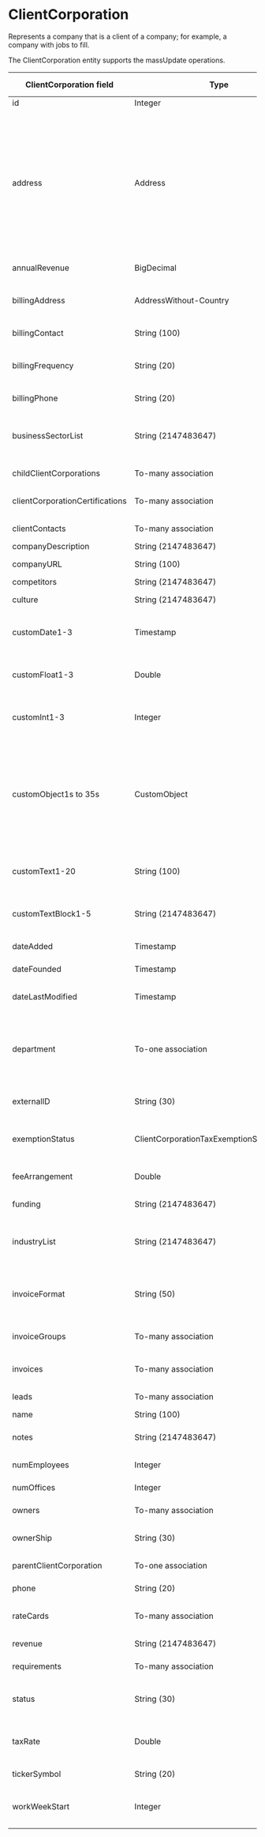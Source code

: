 # ClientCorporation

Represents a company that is a client of a company; for example, a company with jobs to fill.

The ClientCorporation entity supports the massUpdate operations.

| **ClientCorporation field** | **Type** | **Description** | **Not null** | **Read-only** |
| --- | --- | --- | --- | --- |
| id | Integer | Unique identifier for this entity. | X | X |
| address | Address | ClientCorporation's main  address:<ul><li>address1</li><li>address2</li><li>city</li><li>state</li><li>zip</li><li>countryID: options:<ul><li>value: 1</li><li>value: 2</li></ul></ul>Use the following REST call to get the list of countryIDs and labels:<br>/meta/ClientContact?fields=address(countryID)  | X | |
| annualRevenue | BigDecimal | ClientCorporation's annual revenue in millions of U.S. dollars. | X | |
| billingAddress | AddressWithout-Country | Address that contains the address to which bills should be sent for this ClientCorporation. address1, address2, city, state, zip | | |
| billingContact | String (100) | Name of the person to whom bills should be sent. | | |
| billingFrequency | String (20) | Frequency with which bills should be sent to the ClientCorporation: for example, Weekly, Bi-Weekly, Semi-Monthly, Monthly. | | |
| billingPhone | String (20) | Phone number of the billing contact person. | | |
| businessSectorList | String (2147483647) | Comma-separated list of BusinessSectors in which the ClientCorporation operates. See field map data for a list of possible values. | | |
| childClientCorporations | To-many association | ClientCorporations that are children of this one. | | |
| clientCorporationCertifications | To-many association | **Not supported in this release.** ClientCorporationCertifications associated with this corporation. | | |
| clientContacts | To-many association | ClientContacts who work at this ClientCorporation. | | |
| companyDescription | String (2147483647) | Text description of the company. | | |
| companyURL | String (100) | Company's website URL. May use http:// but not required. | | |
| competitors | String (2147483647) | Company's major competitors. | | |
| culture | String (2147483647) | Text description of the corporate culture. | | |
| customDate1-3 | Timestamp | Configurable date fields that can be used to store custom data depending on the needs of a particular deployment. | | |
| customFloat1-3 | Double | Configurable numeric fields that can be used to store custom data depending on the needs of a particular deployment. | | |
| customInt1-3 | Integer | Configurable numeric fields that can be used to store custom data depending on the needs of a particular deployment. | | |
| customObject1s to 35s | CustomObject | Fields to which custom objects can be assigned. For more information about custom objects, see the Bullhorn Resource Center and the following article on using the REST API with custom objects:<br>[http://bullhorn.github.io/Custom-Objects](http://bullhorn.github.io/Custom-Objects) | | |
| customText1-20 | String (100) | Configurable text fields that can be used to store custom data depending on the needs of a particular deployment. | | |
| customTextBlock1-5 | String (2147483647) | Configurable text fields that can be used to store custom data depending on the needs of a particular deployment. | | |
| dateAdded | Timestamp | Date on which this record was created in the Bullhorn system. | X | X |
| dateFounded | Timestamp | Date on which the ClientCorporation was founded. | | |
| dateLastModified | Timestamp | Date on which the ClientCorporation was last modified. | X | X |
| department | To-one association | Department in the ClientCorporation that has primary responsibility for this client (for example, a regional office). Default value is primary department of user who adds the ClientCorporation. | | |
| externalID | String (30) | External identifier for the record, used for migrations and back-office Integration. | | |
| exemptionStatus | ClientCorporationTaxExemptionStatusLookup | Tax exemption status for the ClientCorporation. Options are: 1=Exempt, 2=Non-Exempt, 3=Self-Pay | | |
| feeArrangement | Double | Fee, expressed as a percentage, that this ClientCorporation will pay for each Placement. | X | |
| funding | String (2147483647) | Current funding status of the ClientCorporation. | | |
| industryList | String (2147483647) | Comma-separated list of industries in which the company operates. See field map data for the list used by a particular company. | | |
| invoiceFormat | String (50) | Configurable field to be passed to a back-office system to indicate how to group invoices for this company (Per Placement, Per Billing Contact, and so forth.) | | |
| invoiceGroups | To-many association | **Not supported in this release.** Invoice groups associated with this ClientCorporation. | | |
| invoices | To-many association | **Not supported in this release.** Invoices associated with this corporation. | | |
| leads | To-many association | Leads associated with this ClientCorporation. | | |
| name | String (100) | Name of the company. | X | |
| notes | String (2147483647) | Free text field for entering any comments or notes about the company. | | |
| numEmployees | Integer | Total number of people employed by the company. | X | |
| numOffices | Integer | Total number of offices for the ClientCorporation. | X | |
| owners | To-many association | Owners of the ClientContacts for this ClientCorporation. | | X |
| ownerShip | String (30) | Status of the ClientCorporation's current ownership (for example, Public, Private). | | |
| parentClientCorporation | To-one association | ClientCorporation that is a parent of this one. | | |
| phone | String (20) | Main phone number for the ClientCorporation. | | |
| rateCards | To-many association | **Not supported in this release.** Rate cards associated with this ClientCorporation. | | |
| revenue | String (2147483647) | Estimated annual revenue in millions for the company. | | |
| requirements | To-many association | Certifications that Candidates should have. | | |
| status | String (30) | Status of the business relationship with this company; for example, Prospect, Active, and so forth. | X | |
| taxRate | Double | Tax rate for the company expressed in percentage: for example, 28%. Passed to a back-office system if applicable. | | |
| tickerSymbol | String (20) | Stock market ticker symbol for the company. | | |
| workWeekStart | Integer | Day of the week on which the work week starts for this company. 1=Sunday, 2=Monday, and so forth. | | |